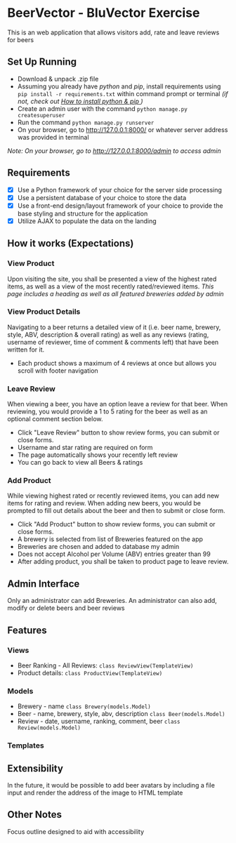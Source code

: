 # BeerVector - BluVector Exercise

This is an web application that allows visitors add, rate and leave reviews for beers
## Set Up Running
- Download & unpack .zip file
- Assuming you already have *python* and *pip*, install requirements using `​ pip install -r requirements.txt` within command prompt or terminal *(if not, check out [How to install python & pip ](https://pip.pypa.io/en/stable/installing/))*
- Create an admin user with the command `python manage.py createsuperuser`
- Run the command `python manage.py runserver`
- On your browser, go to http://127.0.0.1:8000/ or whatever server address was provided in terminal

*Note: On your browser, go to http://127.0.0.1:8000/admin to access admin*

## Requirements
- [x] Use a Python framework of your choice for the server side processing
- [x] Use a persistent database of your choice to store the data
- [x] Use a front-end design/layout framework of your choice to provide the base styling and
structure for the application
- [x] Utilize AJAX to populate the data on the landing

## How it works (Expectations)
### View Product 
 Upon visiting the site, you shall be presented a view of the highest rated items, as well as a view of the most recently rated/reviewed items. *This page includes a heading as well as all featured breweries added by admin*
### View Product Details     
Navigating to a beer returns a detailed view of it (i.e. beer name, brewery, style, ABV, description & overall rating) as well as any reviews (rating, username of reviewer, time of comment & comments left) that have been written for it.
- Each product shows a maximum of 4 reviews at once but allows you scroll with footer navigation
    
 ### Leave Review
 When viewing a beer, you have an option leave a review for that beer. When reviewing, you would provide a 1 to 5 rating for the beer as well as an optional comment section below.
 - Click "Leave Review" button to show review forms, you can submit or close forms.
 - Username and star rating are required on form
 - The page automatically shows your recently left review
 - You can go back to view all Beers & ratings

### Add Product
While viewing highest rated or recently reviewed items, you can add new items for rating and review. When adding new beers, you would be prompted to fill out details about the beer and then to submit or close form.
- Click "Add Product" button to show review forms, you can submit or close forms.
- A brewery is selected from list of Breweries featured on the app
- Breweries are chosen and added to database my admin
- Does not accept Alcohol per Volume (ABV) entries greater than 99
- After adding product, you shall be taken to product page to leave review.

## Admin Interface
Only an administrator can add Breweries. An administrator can also add, modify or delete beers and beer reviews

## Features
### Views
- Beer Ranking - All Reviews: `class ReviewView(TemplateView)`
- Product details: `class ProductView(TemplateView)`

### Models
- Brewery - name `class Brewery(models.Model)`
- Beer - name, brewery, style, abv, description `class Beer(models.Model)`
- Review - date, username, ranking, comment, beer `class Review(models.Model)`

### Templates

## Extensibility
In the future, it would be possible to add beer avatars by including a file input and render the address of the image to HTML template 

## Other Notes
Focus outline designed to aid with accessibility

